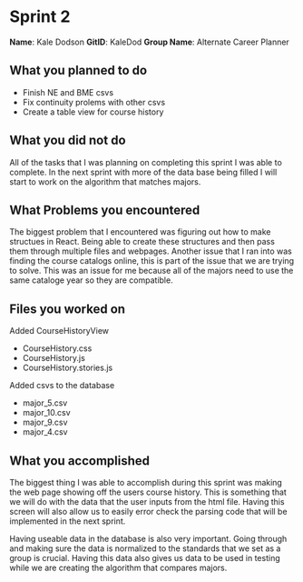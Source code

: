# Sprint 2 
**Name**: Kale Dodson **GitID**: KaleDod **Group Name**: Alternate Career Planner


## What you planned to do

- Finish NE and BME csvs
- Fix continuity prolems with other csvs
- Create a table view for course history

## What you did not do

All of the tasks that I was planning on completing this sprint I was able to complete. In the next sprint with more of the data base being filled I will start to work on the algorithm that matches majors. 

## What Problems you encountered

The biggest problem that I encountered was figuring out how to make structues in React. Being able to create these structures and then pass them through multiple files and webpages. Another issue that I ran into was finding the course catalogs online, this is part of the issue that we are trying to solve. This was an issue for me because all of the majors need to use the same cataloge year so they are compatible.

## Files you worked on

Added CourseHistoryView
- CourseHistory.css
- CourseHistory.js
- CourseHistory.stories.js

Added csvs to the database
- major_5.csv
- major_10.csv
- major_9.csv
- major_4.csv

## What you accomplished

The biggest thing I was able to accomplish during this sprint was making the web page showing off the users course history. This is something that we will do with the data that the user inputs from the html file. Having this screen will also allow us to easily error check the parsing code that will be implemented in the next sprint. 

Having useable data in the database is also very important. Going through and making sure the data is normalized to the standards that we set as a group is crucial. Having this data also gives us data to be used in testing while we are creating the algorithm that compares majors. 